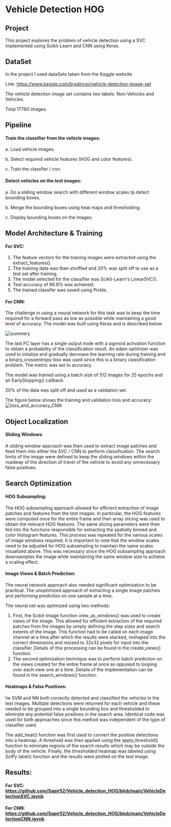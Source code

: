 # Vehicle Detection HOG

## Project
This project explores the problem of vehicle detection using a SVC implemented using Scikit-Learn and CNN using Keras.

## DataSet
In the project I used dataSets taken from the Kaggle website.

Link: https://www.kaggle.com/brsdincer/vehicle-detection-image-set

The vehicle detection image set contains two labels: Non-Vehicles and Vehicles. 

Total 17760 images.

## Pipeline

#### Train the classifier from the vehicle images:
a. Load vehicle images.

b. Select required vehicle features (HOG and color features).

c. Train the classfier / cnn.


#### Detect vehicles on the test images:
a. Do a sliding window search with different window scales tp detect bounding boxes.

b. Merge the bounding boxes using heat maps and thresholding.

c. Display bounding boxes on the images.

##  Model Architecture & Training
#### For SVC:
1. The feature vectors for the training images were extracted using the extract_features().
2. The training data was then shuffled and 20% was split off to use as a test set after training. 
3.  The model selected for the classifier was Scikit-Learn's LinearSVC().
4.  Test accuracy of 98.9% was achieved. 
5.  The trained classifer was saved using Pickle.

#### For CNN:
The challenge in using a neural network for this task was to keep the time required for a forward pass as low as possible while maintaining a good level of accuracy.
The model was built using Keras and is described below.

![summery](https://user-images.githubusercontent.com/63209732/142011842-702a9d1a-5f24-45ed-b449-f3b774dc27e8.png)

The last FC layer has a single output node with a sigmoid activation function to obtain a probability of the classification result. 
An adam optimizer was used to initalize and gradually decrease the learning rate during training and a binary_crossentropy loss was used since this is a binary classification problem. 
The metric was set to accuracy.

The model was trained using a batch size of 512 images for 25 epochs and an EarlyStopping() callback.

20% of the data was split off and used as a validation set. 

The figure below shows the training and validation loss and accuracy:
![loss_and_accuracy_CNN](https://user-images.githubusercontent.com/63209732/142013620-00345a63-f0ce-4def-8e88-c02d3bebce1b.png)

 ##  Object Localization
 #### Sliding Windows:
A sliding window approach was then used to extract image patches and feed them into either the SVC / CNN to perform classification.
The search limits of the image were defined to keep the sliding windows within the roadway of the direction of travel of the vehicle to avoid any unnecessary false positives. 
 
## Search Optimization
#### HOG Subsampling:
The HOG subsampling approach allowed for efficient extraction of image patches and features from the test images. In particular, the HOG features were computed once for the entire frame and then array slicing was used to obtain the relevant HOG features. The same slicing parameters were then fed into the functions responsible for extracting the spatially binned and color histogram features. This process was repeated for the various scales of image windows required. It is important to note that the window scales need to be adjusted for HOG subsampling to maintain the same scales visualized above. This was necessary since the HOG subsampling approach downsamples the image while maintaining the same window size to achieve a scaling effect. 

#### Image Views & Batch Prediction:
The neural network approach also needed significant optimization to be practical. The unoptimized approach of extracting a single image patches and performing prediction on one sample at a time.

The neural net was optimized using two methods:

1. First, the Scikit-Image function view_as_windows() was used to create views of the image. This allowed for efficient extraction of the required patches from the images by simply defining the step sizes and search extents of the image. This function had to be called on each image channel at a time after which the results were stacked, reshaped into the correct dimensions and resized to 32x32 pixels for input into the classifier. Details of this processing can be found in the create_views() function.
2. The second optimization technique was to perform batch prediction on the views created for the entire frame at once as opposed to looping over each view one at a time. Details of the implementation can be found in the search_windows() function.

#### Heatmaps & False Positives:

he SVM and NN both correctly detected and classified the vehicles in the test images. Multiple detections were returned for each vehicle and these needed to be grouped into a single bounding box and thresholded to eliminate any potential false positives in the search area. Identical code was used for both approaches since this method was independent of the type of classifier used.

The add_heat() function was first used to convert the positive detections into a heatmap. A threshold was then applied using the apply_threshold() function to eliminate regions of the search results which may be outside the body of the vehicle. Finally, the thresholded heatmap was labeled using SciPy label() function and the results were plotted on the test image. 

## Results:

#### For SVC: https://github.com/Sapir52/Vehicle_detection_HOG/blob/main/VehicleDetectionSVC.ipynb

#### For CNN: https://github.com/Sapir52/Vehicle_detection_HOG/blob/main/VehicleDetectionCNN.ipynb
